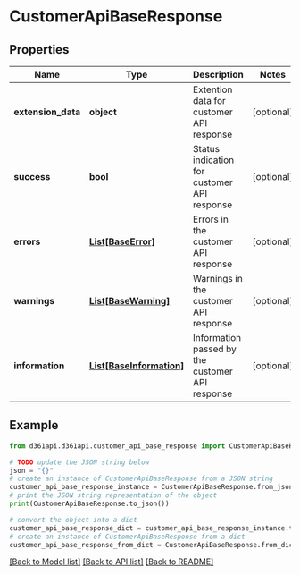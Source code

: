 # CustomerApiBaseResponse


## Properties

Name | Type | Description | Notes
------------ | ------------- | ------------- | -------------
**extension_data** | **object** | Extention data for customer API response | [optional] 
**success** | **bool** | Status indication for customer API response | [optional] 
**errors** | [**List[BaseError]**](BaseError.md) | Errors in the customer API response | [optional] 
**warnings** | [**List[BaseWarning]**](BaseWarning.md) | Warnings in the customer API response | [optional] 
**information** | [**List[BaseInformation]**](BaseInformation.md) | Information passed by the customer API response | [optional] 

## Example

```python
from d361api.d361api.customer_api_base_response import CustomerApiBaseResponse

# TODO update the JSON string below
json = "{}"
# create an instance of CustomerApiBaseResponse from a JSON string
customer_api_base_response_instance = CustomerApiBaseResponse.from_json(json)
# print the JSON string representation of the object
print(CustomerApiBaseResponse.to_json())

# convert the object into a dict
customer_api_base_response_dict = customer_api_base_response_instance.to_dict()
# create an instance of CustomerApiBaseResponse from a dict
customer_api_base_response_from_dict = CustomerApiBaseResponse.from_dict(customer_api_base_response_dict)
```
[[Back to Model list]](../README.md#documentation-for-models) [[Back to API list]](../README.md#documentation-for-api-endpoints) [[Back to README]](../README.md)


